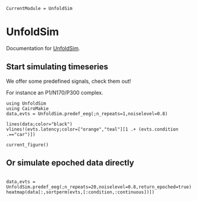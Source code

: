 ```@meta
CurrentModule = UnfoldSim
```

# UnfoldSim

Documentation for [UnfoldSim](https://github.com/behinger/UnfoldSim.jl).

## Start simulating timeseries
We offer some predefined signals, check them out!

For instance an P1/N170/P300 complex.
```@example main
using UnfoldSim
using CairoMakie
data,evts = UnfoldSim.predef_eeg(;n_repeats=1,noiselevel=0.8)

lines(data;color="black")
vlines!(evts.latency;color=["orange","teal"][1 .+ (evts.condition .=="car")])

current_figure()
```

## Or simulate epoched data directly
```@example main

data,evts = UnfoldSim.predef_eeg(;n_repeats=20,noiselevel=0.8,return_epoched=true)
heatmap(data[:,sortperm(evts,[:condition,:continuous])])

```
